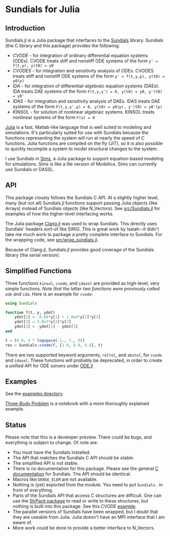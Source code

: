 Sundials for Julia
==================

Introduction
------------

Sundials.jl is a Julia package that interfaces to the
[Sundials](https://computation.llnl.gov/casc/sundials/main.html)
library. Sundials (the C library and this package) provides the
following:

* *CVODE*  - for integration of ordinary differential equation systems (ODEs).
          CVODE treats stiff and nonstiff ODE systems of the form
          `y' = f(t,y), y(t0) = y0`
* *CVODES* - for integration and sensitivity analysis of ODEs.
          CVODES treats stiff and nonstiff ODE systems of the form
          `y' = f(t,y,p), y(t0) = y0(p)`
* *IDA*    - for integration of differential-algebraic equation systems (DAEs).
          IDA treats DAE systems of the form
          `F(t,y,y') = 0, y(t0) = y0, y'(t0) = y0'`
* *IDAS*   - for integration and sensitivity analysis of DAEs.
          IDAS treats DAE systems of the form
          `F(t,y,y',p) = 0, y(t0) = y0(p), y'(t0) = y0'(p)`
* *KINSOL* - for solution of nonlinear algebraic systems.
          KINSOL treats nonlinear systems of the form
          `F(u) = 0`

[Julia](http://julialang.org) is a fast, Matlab-like language that is
well suited to modeling and simulations. It's particularly suited for
use with Sundials because the functions representing the system will
run at nearly the speed of C functions. Julia functions are compiled
on the fly (JIT), so it is also possible to quickly recompile a system
to model structural changes to the system.

I use Sundials in [Sims](https://github.com/tshort/Sims.jl), a Julia
package to support equation-based modeling for simulations. Sims is
like a lite version of Modelica. Sims can currently use Sundials or
DASSL.

API
---

This package closely follows the Sundials C API. At a slightly higher
level, many (but not all) Sundials.jl functions support passing Julia
objects (like Arrays) instead of Sundials objects (like N_Vectors).
See
[src/Sundials.jl](https://github.com/JuliaLang/Sundials.jl/blob/master/src/Sundials.jl)
for examples of how the higher-level interfacing works.

The Julia package [Clang.jl](https://github.com/ihnorton/Clang.jl) was
used to wrap Sundials. This directly uses Sundials' headers sort-of
like SWIG. This is great work by Isaiah--it didn't take me much work
to package a pretty complete interface to Sundials. For the wrapping
code, see
[src/wrap_sundials.jl](https://github.com/JuliaLang/Sundials.jl/blob/master/src/wrap_sundials.jl).

Because of Clang.jl, Sundials.jl provides good coverage of the Sundials
library (the serial version).

Simplified Functions
--------------------

Three functions `kinsol`, `cvode`, and `idasol` are provided as high-level,
very simple functions. *Note that the latter two functions were previously
called `ode` and `ida`.* Here is an example for `cvode`:

```julia
using Sundials

function f(t, y, ydot)
    ydot[1] = -0.04*y[1] + 1.0e4*y[2]*y[3]
    ydot[3] = 3.0e7*y[2]*y[2]
    ydot[2] = -ydot[1] - ydot[3]
end

t = [0.0, 4 * logspace(-1., 7., 9)]
res = Sundials.cvode(f, [1.0, 0.0, 0.0], t)
```

There are two supported keyword arguments, `reltol`, and `abstol`, for `cvode` and `idasol`.
These functions will probably be deprecated, in order to create a unified API for
ODE solvers under [ODE.jl](https://github.com/JuliaLang/ODE.jl)

Examples
--------

See the [examples directory](https://github.com/JuliaLang/Sundials.jl/blob/master/examples).

[Three-Body Problem](http://nbviewer.ipython.org/github/pjpmarques/Julia-Modeling-the-World/blob/master/Three-Body%20Problem.ipynb) is a notebook with a more thoroughly explained example.


Status
------

Please note that this is a developer preview. There could be bugs, and
everything is subject to change. Of note are:

* You must have the Sundials installed.
* The API that matches the Sundials C API should be stable.
* The simplified API is not stable.
* There is no documentation for this package. Please see the general
  [C documentation](https://computation.llnl.gov/casc/sundials/documentation/documentation.html)
  for Sundials. The API should be identical.
* Macros like `DENSE_ELEM` are not available.
* Nothing is (yet) exported from the module. You need to put `Sundials.`
  in front of everything.
* Parts of the Sundials API that access C structures are difficult.
  One can use the [StrPack package](https://github.com/pao/StrPack.jl)
  to read or write to these structures, but nothing is built into this
  package. See this CVODE
  [example](https://github.com/JuliaLang/Sundials.jl/blob/master/examples/cvode_Roberts_dns.jl#L26).
* The parallel versions of Sundials have been wrapped, but I doubt
  that they are useable from Julia. Julia doesn't have an MPI
  interface that I am aware of.  
* More work could be done to provide a better interface to N_Vectors.
